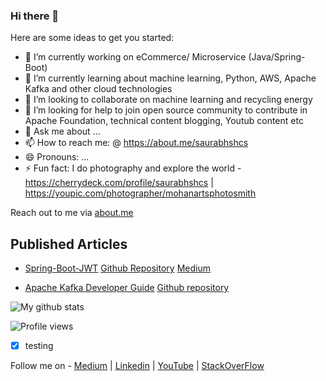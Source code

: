 ### Hi there 👋

Here are some ideas to get you started:

- 🔭 I’m currently working on eCommerce/ Microservice (Java/Spring-Boot)
- 🌱 I’m currently learning about machine learning, Python, AWS, Apache Kafka and other cloud technologies
- 👯 I’m looking to collaborate on machine learning and recycling energy
- 🤔 I’m looking for help to join open source community to contribute in Apache Foundation, technical content blogging, Youtub content etc
- 💬 Ask me about ...
- 📫 How to reach me: @ https://about.me/saurabhshcs
- 😄 Pronouns: ...
- ⚡ Fun fact: I do photography and explore the world - https://cherrydeck.com/profile/saurabhshcs | https://youpic.com/photographer/mohanartsphotosmith

Reach out to me via [about.me](https://about.me/saurabhshcs)

## Published Articles
- [Spring-Boot-JWT](https://www.linkedin.com/embed/feed/update/urn:li:share:6737576978368536576)
  [Github Repository](https://github.com/saurabhshcs/bootifyjpajwt/edit/main/README.md)
  [Medium](https://saurabhshcs.medium.com/spring-boot-jwt-token-based-resource-authentication-javamailsender-6430a847db55)
  
- [Apache Kafka Developer Guide](https://www.linkedin.com/posts/saurabhshcs_saurabhshcsapache-kafka-developer-guide-activity-6768696800892243968-N2xv)
  [Github repository](https://github.com/saurabhshcs/apache-kafka-developer-guide)

![My github stats](https://github-readme-stats.vercel.app/api?username=saurabhshcs&show_icons=true)


![Profile views](https://komarev.com/ghpvc/?username=saurabhshcs)

- [x] testing

Follow me on - [Medium](https://saurabhshcs.medium.com) | [Linkedin](https://www.linkedin.com/in/saurabhshcs/) | [YouTube](https://www.youtube.com/channel/UCSQqjPw7_tfx1Ie4yYHbcxQ?pbjreload=102) | [StackOverFlow](https://stackoverflow.com/users/10719720/saurabhshcs?tab=profile)


